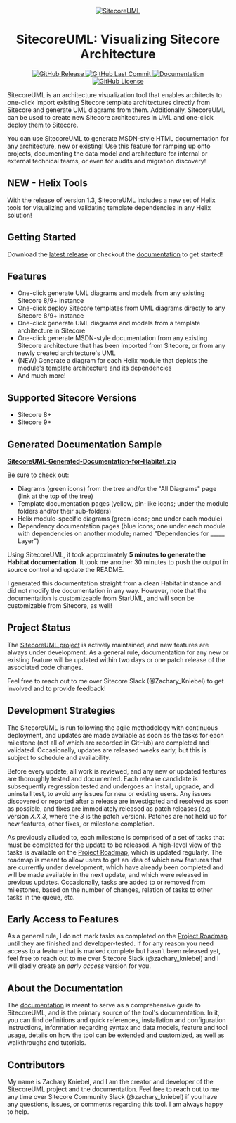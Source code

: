 <p align="center">
<a href="https://github.com/zkniebel/SitecoreUML/">
<img src="https://github.com/zkniebel/SitecoreUML/blob/master/Documentation/assets/SitecoreUML-Logo-50x50.png?raw=true" alt="SitecoreUML" />
</a>
</p>

<h1 align="center">SitecoreUML: Visualizing Sitecore Architecture</h1>
<p align="center">
<a href="https://github.com/zkniebel/SitecoreUML/releases/latest">
<img src="https://img.shields.io/github/release/zkniebel/SitecoreUML.svg" alt="GitHub Release" />
</a>
<a href="https://github.com/zkniebel/SitecoreUML">
<img src="https://img.shields.io/github/last-commit/zkniebel/SitecoreUML.svg" alt="GitHub Last Commit" />
</a>
<a href="https://zkniebel.gitbooks.io/sitecoreuml/">
<img src="https://img.shields.io/badge/documentation-up%20to%20date-brightgreen.svg" alt="Documentation" />
</a>
<a href="https://github.com/zkniebel/SitecoreUML/blob/master/LICENSE">
<img src="https://img.shields.io/github/license/zkniebel/SitecoreUML.svg" alt="GitHub License" />
</a>
</p>

SitecoreUML is an architecture visualization tool that enables architects to one-click import existing Sitecore template architectures directly from Sitecore and generate UML diagrams from them. Additionally, SitecoreUML can be used to create new Sitecore architectures in UML and one-click deploy them to Sitecore.

You can use SitecoreUML to generate MSDN-style HTML documentation for any architecture, new or existing! Use this feature for ramping up onto projects, documenting the data model and architecture for internal or external technical teams, or even for audits and migration discovery!

## NEW - Helix Tools
With the release of version 1.3, SitecoreUML includes a new set of Helix tools for visualizing and validating template dependencies in any Helix solution!

## Getting Started

Download the [latest release](https://github.com/zkniebel/SitecoreUML/releases/latest) or checkout the [documentation](https://zkniebel.gitbooks.io/sitecoreuml/) to get started!

## Features

* One-click generate UML diagrams and models from any existing Sitecore 8/9+ instance
* One-click deploy Sitecore templates from UML diagrams directly to any Sitecore 8/9+ instance
* One-click generate UML diagrams and models from a template architecture in Sitecore
* One-click generate MSDN-style documentation from any existing Sitecore architecture that has been imported from Sitecore, or from any newly created architecture's UML
* (NEW) Generate a diagram for each Helix module that depicts the module's template architecture and its dependencies
* And much more!

## Supported Sitecore Versions
* Sitecore 8+
* Sitecore 9+

## Generated Documentation Sample

**[SitecoreUML-Generated-Documentation-for-Habitat.zip](/Documentation/assets/SitecoreUML-Generated-Documentation-for-Habitat.zip)**

Be sure to check out:
* Diagrams (green icons) from the tree and/or the "All Diagrams" page (link at the top of the tree)
* Template documentation pages (yellow, pin-like icons; under the module folders and/or their sub-folders)
* Helix module-specific diagrams (green icons; one under each module)
* Dependency documentation pages (blue icons; one under each module with dependencies on another module; named "Dependencies for \_\_\_\_\_ Layer")

Using SitecoreUML, it took approximately **5 minutes to generate the Habitat documentation**. It took me another 30 minutes to push the output in source control and update the README.

I generated this documentation straight from a clean Habitat instance and did not modify the documentation in any way. However, note that the documentation is customizeable from StarUML, and will soon be customizable from Sitecore, as well!

## Project Status

The [SitecoreUML project](https://github.com/zkniebel/SitecoreUML) is actively maintained, and new features are always under development. As a general rule, documentation for any new or existing feature will be updated within two days or one patch release of the associated code changes.

Feel free to reach out to me over Sitecore Slack \(@Zachary\_Kniebel\) to get involved and to provide feedback!

## Development Strategies

The SitecoreUML is run following the agile methodology with continuous deployment, and updates are made available as soon as the tasks for each milestone (not all of which are recorded in GitHub) are completed and validated. Occasionally, updates are released weeks early, but this is subject to schedule and availability.

Before every update, all work is reviewed, and any new or updated features are thoroughly tested and documented. Each release candidate is subsequently regression tested and undergoes an install, upgrade, and uninstall test, to avoid any issues for new or existing users. Any issues discovered or reported after a release are investigated and resolved as soon as possible, and fixes are immediately released as patch releases (e.g. version _X.X.3_, where the _3_ is the patch version). Patches are not held up for new features, other fixes, or milestone completion.

As previously alluded to, each milestone is comprised of a set of tasks that must be completed for the update to be released. A high-level view of the tasks is available on the [Project Roadmap](/chapter1.md), which is updated regularly. The roadmap is meant to allow users to get an idea of which new features that are currently under development, which have already been completed and will be made available in the next update, and which were released in previous updates. Occasionally, tasks are added to or removed from milestones, based on the number of changes, relation of tasks to other tasks in the queue, etc. 

## Early Access to Features

As a general rule, I do not mark tasks as completed on the [Project Roadmap](/chapter1.md) until they are finished and developer-tested. If for any reason you need access to a feature that is marked complete but hasn't been released yet, feel free to reach out to me over Sitecore Slack (@zachary\_kniebel) and I will gladly create an _early access_ version for you.

## About the Documentation

The [documentation](https://zkniebel.gitbooks.io/sitecoreuml/) is meant to serve as a comprehensive guide to SitecoreUML, and is the primary source of the tool's documentation. In it, you can find definitions and quick references, installation and configuration instructions, information regarding syntax and data models, feature and tool usage, details on how the tool can be extended and customized, as well as walkthroughs and tutorials.

## Contributors

My name is Zachary Kniebel, and I am the creator and developer of the SitecoreUML project and the documentation. Feel free to reach out to me any time over Sitecore Community Slack \(@zachary\_kniebel\) if you have any questions, issues, or comments regarding this tool. I am always happy to help.

